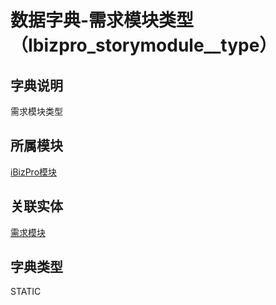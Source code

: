 # 数据字典-需求模块类型（Ibizpro_storymodule__type）
## 字典说明
需求模块类型

## 所属模块
[iBizPro模块](../module/ibizpro)

## 关联实体
[需求模块](../module/ibizpro/IBZProStoryModule)

## 字典类型
STATIC



